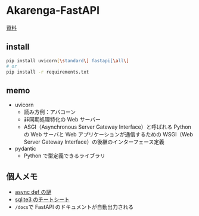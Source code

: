 # Akarenga-FastAPI

[資料](https://engineercafe.connpass.com/event/282883/)

## install

```zsh
pip install uvicorn[\standard\] fastapi[\all\]
# or
pip install -r requirements.txt
```

## memo

- uvicorn
  - 読み方例：アバコーン
  - 非同期処理特化の Web サーバー
  - ASGI（Asynchronous Server Gateway Interface）と呼ばれる Python の Web サーバと Web アプリケーションが通信するための WSGI（Web Server Gateway Interface）の後継のインターフェース定義
- pydantic
  - Python で型定義できるライブラリ

## 個人メモ

- [async def の謎](https://fastapi.tiangolo.com/ja/async/)
- [sqlite3 のチートシート](https://qiita.com/sotetsuk/items/cd2aeae4ba7e72faad47)
- `/docs`で FastAPI のドキュメントが自動出力される
